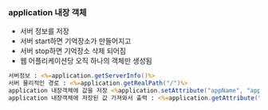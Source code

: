 ### application 내장 객체
- 서버 정보를 저장
- 서버 start하면 기억장소가 만들어지고
- 서버 stop하면 기억장소 삭제 되어짐
- 웹 어플리케이션당 오직 하나의 객체만 생성됨
```jsp
서버정보 : <%=application.getServerInfo()%>
서버 물리적인 경로 : <%=application.getRealPath("/")%>
application 내장객체에 값을 저장 <%application.setAttribute("appName", "appValue"); %>
application 내장객체에 저장된 값 가져와서 출력 : <%=application.getAttribute("appName")%>
```